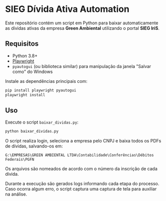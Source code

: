 # SIEG Dívida Ativa Automation

Este repositório contém um script em Python para baixar automaticamente as dívidas ativas da empresa **Green Ambiental** utilizando o portal **SIEG IriS**.

## Requisitos
- Python 3.8+
- [Playwright](https://playwright.dev/python/)
- `pyautogui` (ou biblioteca similar) para manipulação da janela "Salvar como" do Windows

Instale as dependências principais com:

```bash
pip install playwright pyautogui
playwright install
```

## Uso
Execute o script `baixar_dividas.py`:

```bash
python baixar_dividas.py
```

O script realiza login, seleciona a empresa pelo CNPJ e baixa todos os PDFs de dívidas, salvando-os em:

```
G:\EMPRESAS\GREEN AMBIENTAL LTDA\Contabilidade\Conferências\Débitos Federais\PGFN
```

Os arquivos são nomeados de acordo com o número da inscrição de cada dívida.

Durante a execução são gerados logs informando cada etapa do processo. Caso ocorra algum erro, o script captura uma captura de tela para auxiliar na análise.

